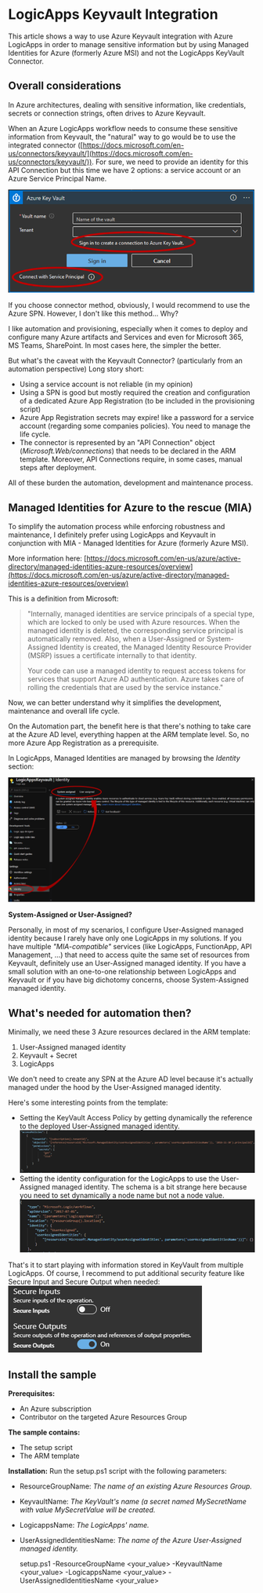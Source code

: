 # LogicApps Keyvault Integration

This article shows a way to use Azure Keyvault integration with Azure LogicApps in order to manage sensitive information but by using Managed Identities for Azure (formerly Azure MSI) and not the LogicApps KeyVault Connector.

## Overall considerations

In Azure architectures, dealing with sensitive information, like credentials, secrets or connection strings, often drives to Azure Keyvault.

When an Azure LogicApps workflow needs to consume these sensitive information from Keyvault, the "natural" way to go would be to use the integrated connector ([https://docs.microsoft.com/en-us/connectors/keyvault/](https://docs.microsoft.com/en-us/connectors/keyvault/)). For sure, we need to provide an identity for this API Connection but this time we have 2 options: a service account or an Azure Service Principal Name.

![enter image description here](https://github.com/piou13/logicapps-keyvault-integration/blob/master/docs/kv1.PNG)

If you choose connector method, obviously, I would recommend to use the Azure SPN.
However, I don't like this method... Why?

I like automation and provisioning, especially when it comes to deploy and configure many Azure artifacts and Services and even for Microsoft 365, MS Teams, SharePoint. In most cases here, the simpler the better.

But what's the caveat with the Keyvault Connector? (particularly from an automation perspective)
Long story short: 

 - Using a service account is not reliable (in my opinion)
 - Using a SPN is good but mostly required the creation and configuration of a dedicated Azure App Registration (to be included in the provisioning script)
 - Azure App Registration secrets may expire! like a password for a service account (regarding some companies policies). You need to manage the life cycle.
 - The connector is represented by an "API Connection" object (*Microsoft.Web/connections*) that needs to be declared in the ARM template. Moreover, API Connections require, in some cases, manual steps after deployment.

All of these burden the automation, development and maintenance process.

## Managed Identities for Azure to the rescue (MIA)

To simplify the automation process while enforcing robustness and maintenance, I definitely prefer using LogicApps and Keyvault in conjunction with MIA - Managed Identities for Azure (formerly Azure MSI).

More information here: [https://docs.microsoft.com/en-us/azure/active-directory/managed-identities-azure-resources/overview](https://docs.microsoft.com/en-us/azure/active-directory/managed-identities-azure-resources/overview)

This is a definition from Microsoft:

> "Internally, managed identities are service principals of a special
> type, which are locked to only be used with Azure resources. When the
> managed identity is deleted, the corresponding service principal is
> automatically removed. Also, when a User-Assigned or System-Assigned
> Identity is created, the Managed Identity Resource Provider (MSRP)
> issues a certificate internally to that identity.
> 
> Your code can use a managed identity to request access tokens for services that support Azure AD authentication. Azure takes care of rolling the credentials that are used by the service instance."

Now, we can better understand why it simplifies the development, maintenance and overall life cycle.

On the Automation part, the benefit here is that there's nothing to take care at the Azure AD level, everything happen at the ARM template level. So, no more Azure App Registration as a prerequisite.

In LogicApps, Managed Identities are managed by browsing the *Identity* section:

![enter image description here](https://github.com/piou13/logicapps-keyvault-integration/blob/master/docs/kv2.PNG)

**System-Assigned or User-Assigned?**

Personally, in most of my scenarios, I configure User-Assigned managed identity because I rarely have only one LogicApps in my solutions. If you have multiple *"MIA-compatible"* services (like LogicApps, FunctionApp, API Management, ...) that need to access quite the same set of resources from Keyvault, definitely use an User-Assigned managed identity.
If you have a small solution with an one-to-one relationship between LogicApps and Keyvault or if you have big dichotomy concerns, choose System-Assigned managed identity.

## What's needed for automation then?

Minimally, we need these 3 Azure resources declared in the ARM template:

 1. User-Assigned managed identity
 2. Keyvault + Secret
 3. LogicApps

We don't need to create any SPN at the Azure AD level because it's actually managed under the hood by the User-Assigned managed identity.

Here's some interesting points from the template:

 - Setting the KeyVault Access Policy by getting dynamically the reference to the deployed User-Assigned managed identity.
![enter image description here](https://github.com/piou13/logicapps-keyvault-integration/blob/master/docs/kv3.PNG)
 - Setting the identity configuration for the LogicApps to use the User-Assigned managed identity. The schema is a bit strange here because you need to set dynamically a node name but not a node value.
![enter image description here](https://github.com/piou13/logicapps-keyvault-integration/blob/master/docs/kv4.PNG)

That's it to start playing with information stored in KeyVault from multiple LogicApps.
Of course, I recommend to put additional security feature like Secure Input and Secure Output when needed:
![enter image description here](https://github.com/piou13/logicapps-keyvault-integration/blob/master/docs/kv5.PNG)

## Install the sample

**Prerequisites:** 

 - An Azure subscription
 - Contributor on the targeted Azure Resources Group

**The sample contains:**

 - The setup script
 - The ARM template

**Installation:**
Run the setup.ps1 script with the following parameters:

 - ResourceGroupName: *The name of an existing Azure Resources Group.*
 - KeyvaultName: *The KeyVault's name (a secret named MySecretName with value MySecretValue will be created.*
 - LogicappsName: *The LogicApps' name.*
 - UserAssignedIdentitiesName: *The name of the Azure User-Assigned managed identity.*

    setup.ps1 -ResourceGroupName <your_value> -KeyvaultName <your_value> -LogicappsName <your_value> -UserAssignedIdentitiesName <your_value>
    